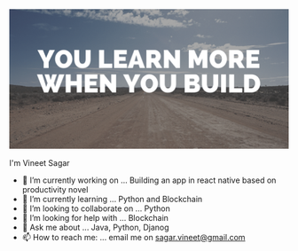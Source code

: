 <img src="https://github.com/vineetsagar/vineetsagar/blob/master/images/banner.png"/>

I'm Vineet Sagar
- 🔭 I’m currently working on ...
Building an app in react native based on productivity novel
- 🌱 I’m currently learning ...
Python and Blockchain
- 👯 I’m looking to collaborate on ...
Python
- 🤔 I’m looking for help with ...
Blockchain
- 💬 Ask me about ...
Java, Python, Djanog
- 📫 How to reach me: ...
email me on sagar.vineet@gmail.com


